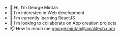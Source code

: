 - 👋 Hi, I’m George Mintah
- 👀 I’m interested in Web development
- 🌱 I’m currently learning ReactJS 
- 💞️ I’m looking to collaborate on App creation projects
- 📫 How to reach me george.mintah@amalitech.com

<!---
George2020-amalitech/George2020-amalitech is a ✨ special ✨ repository because its `README.md` (this file) appears on your GitHub profile.
You can click the Preview link to take a look at your changes.
--->
